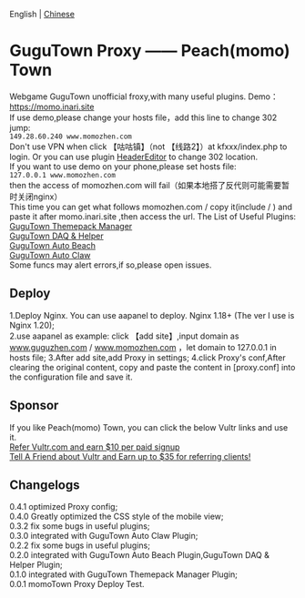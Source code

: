 English | [Chinese](README_zh.md)  
# GuguTown Proxy —— Peach(momo) Town
Webgame GuguTown unofficial froxy,with many useful plugins. Demo：https://momo.inari.site   
If use demo,please change your hosts file，add this line to change 302 jump:    
`149.28.60.240 www.momozhen.com`    
Don't use VPN when click 【咕咕镇】（not 【线路2】）at kfxxx/index.php to login. Or you can use plugin [HeaderEditor](https://github.com/FirefoxBar/HeaderEditor) to change 302 location.     
If you want to use demo on your phone,please set hosts file:   
`127.0.0.1 www.momozhen.com`    
then the access of momozhen.com will fail（如果本地搭了反代则可能需要暂时关闭nginx）   
This time you can get what follows momozhen.com / copy it(include / ) and paste it after momo.inari.site ,then access the url. 
The List of Useful Plugins:   
[GuguTown Themepack Manager](https://greasyfork.org/scripts/450204)   
[GuguTown DAQ & Helper](https://greasyfork.org/scripts/445173)   
[GuguTown Auto Beach](https://greasyfork.org/scripts/397225)   
[GuguTown Auto Claw](https://greasyfork.org/scripts/408937)   
Some funcs may alert errors,if so,please open issues.

## Deploy  
1.Deploy Nginx. You can use aapanel to deploy. Nginx 1.18+ (The ver I use is Nginx 1.20);   
2.use aapanel as example: click 【add site】,input domain as www.guguzhen.com / www.momozhen.com ，let domain to 127.0.0.1 in hosts file;
3.After add site,add Proxy in settings;
4.click Proxy's conf,After clearing the original content, copy and paste the content in [proxy.conf] into the configuration file and save it.

## Sponsor    
If you like Peach(momo) Town, you can click the below Vultr links and use it.   
[Refer Vultr.com and earn $10 per paid signup](https://www.vultr.com/?ref=7365869)  
[Tell A Friend about Vultr and Earn up to $35 for referring clients!](https://www.vultr.com/?ref=9023177-8H)  

## Changelogs
0.4.1 optimized Proxy config;   
0.4.0 Greatly optimized the CSS style of the mobile view;      
0.3.2 fix some bugs in useful plugins;   
0.3.0 integrated with GuguTown Auto Claw Plugin;   
0.2.2 fix some bugs in useful plugins;   
0.2.0 integrated with GuguTown Auto Beach Plugin,GuguTown DAQ & Helper Plugin;   
0.1.0 integrated with GuguTown Themepack Manager Plugin;   
0.0.1 momoTown Proxy Deploy Test.
